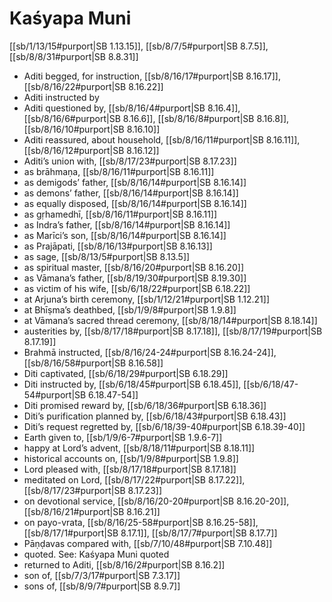 # Kaśyapa Muni

[[sb/1/13/15#purport|SB 1.13.15]], [[sb/8/7/5#purport|SB 8.7.5]], [[sb/8/8/31#purport|SB 8.8.31]]

* Aditi begged, for instruction, [[sb/8/16/17#purport|SB 8.16.17]], [[sb/8/16/22#purport|SB 8.16.22]]
* Aditi instructed by
* Aditi questioned by, [[sb/8/16/4#purport|SB 8.16.4]], [[sb/8/16/6#purport|SB 8.16.6]], [[sb/8/16/8#purport|SB 8.16.8]], [[sb/8/16/10#purport|SB 8.16.10]]
* Aditi reassured, about household, [[sb/8/16/11#purport|SB 8.16.11]], [[sb/8/16/12#purport|SB 8.16.12]]
* Aditi’s union with, [[sb/8/17/23#purport|SB 8.17.23]]
* as brāhmaṇa, [[sb/8/16/11#purport|SB 8.16.11]]
* as demigods’ father, [[sb/8/16/14#purport|SB 8.16.14]]
* as demons’ father, [[sb/8/16/14#purport|SB 8.16.14]]
* as equally disposed, [[sb/8/16/14#purport|SB 8.16.14]]
* as gṛhamedhī, [[sb/8/16/11#purport|SB 8.16.11]]
* as Indra’s father, [[sb/8/16/14#purport|SB 8.16.14]]
* as Marīci’s son, [[sb/8/16/14#purport|SB 8.16.14]]
* as Prajāpati, [[sb/8/16/13#purport|SB 8.16.13]]
* as sage, [[sb/8/13/5#purport|SB 8.13.5]]
* as spiritual master, [[sb/8/16/20#purport|SB 8.16.20]]
* as Vāmana’s father, [[sb/8/19/30#purport|SB 8.19.30]]
* as victim of his wife, [[sb/6/18/22#purport|SB 6.18.22]]
* at Arjuna’s birth ceremony, [[sb/1/12/21#purport|SB 1.12.21]]
* at Bhīṣma’s deathbed, [[sb/1/9/8#purport|SB 1.9.8]]
* at Vāmana’s sacred thread ceremony, [[sb/8/18/14#purport|SB 8.18.14]]
* austerities by, [[sb/8/17/18#purport|SB 8.17.18]], [[sb/8/17/19#purport|SB 8.17.19]]
* Brahmā instructed, [[sb/8/16/24-24#purport|SB 8.16.24-24]], [[sb/8/16/58#purport|SB 8.16.58]]
* Diti captivated, [[sb/6/18/29#purport|SB 6.18.29]]
* Diti instructed by, [[sb/6/18/45#purport|SB 6.18.45]], [[sb/6/18/47-54#purport|SB 6.18.47-54]]
* Diti promised reward by, [[sb/6/18/36#purport|SB 6.18.36]]
* Diti’s purification planned by, [[sb/6/18/43#purport|SB 6.18.43]]
* Diti’s request regretted by, [[sb/6/18/39-40#purport|SB 6.18.39-40]]
* Earth given to, [[sb/1/9/6-7#purport|SB 1.9.6-7]]
* happy at Lord’s advent, [[sb/8/18/11#purport|SB 8.18.11]]
* historical accounts on, [[sb/1/9/8#purport|SB 1.9.8]]
* Lord pleased with, [[sb/8/17/18#purport|SB 8.17.18]]
* meditated on Lord, [[sb/8/17/22#purport|SB 8.17.22]], [[sb/8/17/23#purport|SB 8.17.23]]
* on devotional service, [[sb/8/16/20-20#purport|SB 8.16.20-20]], [[sb/8/16/21#purport|SB 8.16.21]]
* on payo-vrata, [[sb/8/16/25-58#purport|SB 8.16.25-58]], [[sb/8/17/1#purport|SB 8.17.1]], [[sb/8/17/7#purport|SB 8.17.7]]
* Pāṇḍavas compared with, [[sb/7/10/48#purport|SB 7.10.48]]
* quoted. See: Kaśyapa Muni quoted
* returned to Aditi, [[sb/8/16/2#purport|SB 8.16.2]]
* son of, [[sb/7/3/17#purport|SB 7.3.17]]
* sons of, [[sb/8/9/7#purport|SB 8.9.7]]
